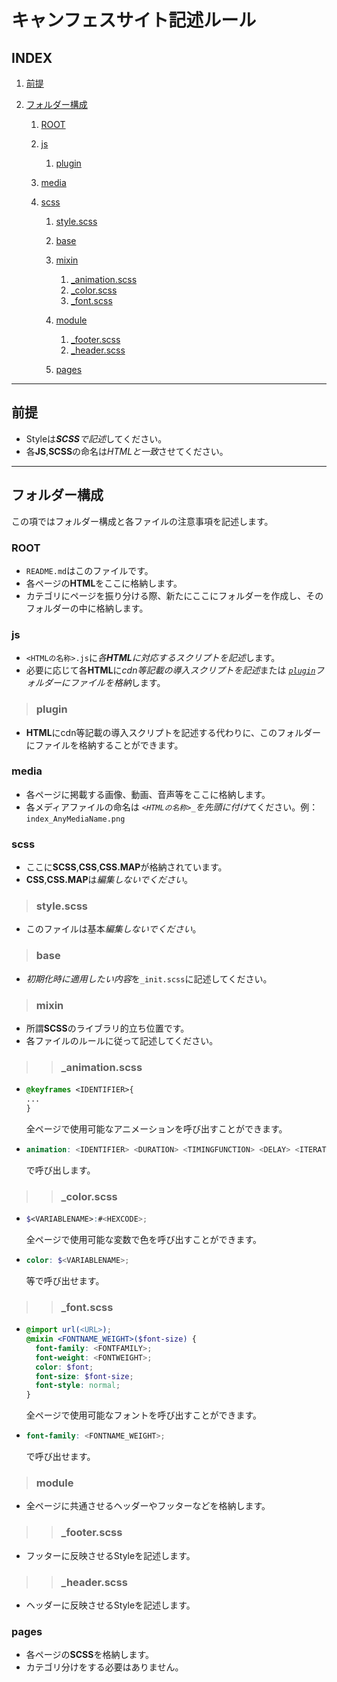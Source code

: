 # キャンフェスサイト記述ルール

## INDEX
1. [前提](#前提)
2. [フォルダー構成](#フォルダー構成)

   1. [ROOT](#root)
   2. [js](#js)
      
      1. [plugin ](#plugin)
   3. [media](#media)
   4. [scss](#scss)
      
      1. [style.scss](#stylescss)
      2. [base](#base)
      3. [mixin](#mixin)
         
         1. [_animation.scss](#_animationscss)
         2. [_color.scss](#_colorscss)
         3. [_font.scss](#_fontscss)
      4. [module](#module)
         
         1. [_footer.scss](#_footerscss)
         2. [_header.scss](#_headerscss)
      5. [pages](#pages)
---
## 前提
- Styleは***SCSS**で記述*してください。
- 各**JS**,**SCSS**の命名は*HTMLと一致*させてください。
---
## フォルダー構成
この項ではフォルダー構成と各ファイルの注意事項を記述します。
### ROOT
- `README.md`はこのファイルです。
- 各ページの**HTML**をここに格納します。
- カテゴリにページを振り分ける際、新たにここにフォルダーを作成し、そのフォルダーの中に格納します。
### js
- `<HTMLの名称>.js`に*各**HTML**に対応するスクリプトを記述*します。
- 必要に応じて各**HTML**に*cdn等記載の導入スクリプトを記述*または *[`plugin`](#plugin)フォルダーにファイルを格納*します。
> ### plugin
- **HTML**にcdn等記載の導入スクリプトを記述する代わりに、このフォルダーにファイルを格納することができます。
### media
- 各ページに掲載する画像、動画、音声等をここに格納します。
- 各メディアファイルの命名は *`<HTMLの名称>_`を先頭に付け*てください。例：`index_AnyMediaName.png`
### scss
- ここに**SCSS**,**CSS**,**CSS.MAP**が格納されています。
- **CSS**,**CSS.MAP**は*編集しないでください*。
> ### style.scss
- このファイルは基本*編集しないでください*。
> ### base
- *初期化時に適用したい内容*を`_init.scss`に記述してください。
> ### mixin
- 所謂**SCSS**のライブラリ的立ち位置です。
- 各ファイルのルールに従って記述してください。
>> ### _animation.scss
- ```scss
  @keyframes <IDENTIFIER>{
  ...
  }
  ```
  全ページで使用可能なアニメーションを呼び出すことができます。
- ```scss
  animation: <IDENTIFIER> <DURATION> <TIMINGFUNCTION> <DELAY> <ITERATIONCOUNT> <DIRECTION> <FILLMODE> <PLAYSTATE>;
  ```
  で呼び出します。
>> ### _color.scss
- ```scss
  $<VARIABLENAME>:#<HEXCODE>;
  ```
  全ページで使用可能な変数で色を呼び出すことができます。
- ```scss
  color: $<VARIABLENAME>;
  ```
  等で呼び出せます。
>> ### _font.scss
- ```scss
  @import url(<URL>);
  @mixin <FONTNAME_WEIGHT>($font-size) {
    font-family: <FONTFAMILY>;
    font-weight: <FONTWEIGHT>;
    color: $font;
    font-size: $font-size;
    font-style: normal;
  }
  ```
  全ページで使用可能なフォントを呼び出すことができます。
- ```scss
  font-family: <FONTNAME_WEIGHT>;
  ```
  で呼び出せます。
> ### module
- 全ページに共通させるヘッダーやフッターなどを格納します。
>> ### _footer.scss
- フッターに反映させるStyleを記述します。
>> ### _header.scss
- ヘッダーに反映させるStyleを記述します。
### pages
- 各ページの**SCSS**を格納します。
- カテゴリ分けをする必要はありません。